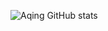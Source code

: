 ![Aqing GitHub stats](https://github-readme-stats.vercel.app/api?username=keaikeqing&count_private=true&show_icons=true)

